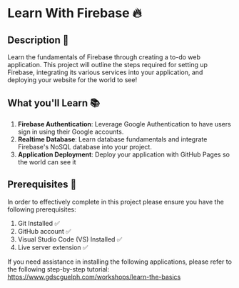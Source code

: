 # Learn With Firebase 🔥

## Description 📝 

Learn the fundamentals of Firebase through creating a to-do web application. This project will outline the steps required 
for setting up Firebase, integrating its various services into your application, and deploying your website for the world to see!

## What you'll Learn 📚

1) **Firebase Authentication**: Leverage Google Authentication to have users sign in using
their Google accounts.
2) **Realtime Database**: Learn database fundamentals and integrate Firebase's NoSQL
database into your project.
3) **Application Deployment**: Deploy your application with GitHub Pages so the world can
see it

## Prerequisites 📄

In order to effectively complete in this project please ensure you have the following prerequisites:
1) Git Installed ✅  
2) GitHub account ✅  
3) Visual Studio Code (VS) Installed ✅
4) Live server extension ✅

If you need assistance in installing the following applications, please refer to the following step-by-step tutorial:  
https://www.gdscguelph.com/workshops/learn-the-basics
